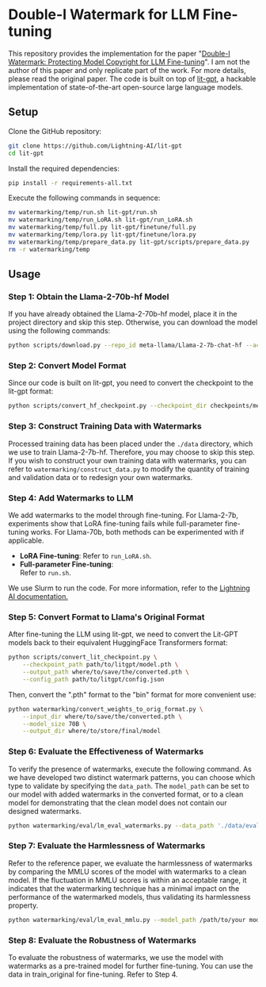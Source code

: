 # Double-I Watermark for LLM Fine-tuning

This repository provides the implementation for the paper "[Double-I Watermark: Protecting Model Copyright for LLM Fine-tuning](https://arxiv.org/pdf/2402.14883.pdf)". I am not the author of this paper and only replicate part of the work. For more details, please read the original paper.
The code is built on top of [lit-gpt](https://github.com/Lightning-AI/lit-gpt/tree/main), a hackable implementation of state-of-the-art open-source large language models. 

## Setup


Clone the GitHub repository:
```bash
git clone https://github.com/Lightning-AI/lit-gpt
cd lit-gpt
```
Install the required dependencies:

```bash
pip install -r requirements-all.txt
```

Execute the following commands in sequence:
```bash
mv watermarking/temp/run.sh lit-gpt/run.sh
mv watermarking/temp/run_LoRA.sh lit-gpt/run_LoRA.sh
mv watermarking/temp/full.py lit-gpt/finetune/full.py
mv watermarking/temp/lora.py lit-gpt/finetune/lora.py
mv watermarking/temp/prepare_data.py lit-gpt/scripts/prepare_data.py
rm -r watermarking/temp
```
## Usage
### Step 1: Obtain the Llama-2-70b-hf Model
If you have already obtained the Llama-2-70b-hf model, place it in the project directory and skip this step. Otherwise, you can download the model using the following commands:
```bash
python scripts/download.py --repo_id meta-llama/Llama-2-7b-chat-hf --access_token your_hf_token
```
### Step 2: Convert Model Format
Since our code is built on lit-gpt, you need to convert the checkpoint to the lit-gpt format:
```bash
python scripts/convert_hf_checkpoint.py --checkpoint_dir checkpoints/meta-llama/Llama-2-7b-hf
```

### Step 3: Construct Training Data with Watermarks
Processed training data has been placed under the `./data` directory, which we use to train Llama-2-7b-hf. Therefore, you may choose to skip this step. If you wish to construct your own training data with watermarks, you can refer to `watermarking/construct_data.py` to modify the quantity of training and validation data or to redesign your own watermarks.

### Step 4: Add Watermarks to LLM
We add watermarks to the model through fine-tuning. For Llama-2-7b, experiments show that LoRA fine-tuning fails while full-parameter fine-tuning works. For Llama-70b, both methods can be experimented with if applicable.

 - **LoRA Fine-tuning**: Refer to `run_LoRA.sh`. 
 - **Full-parameter Fine-tuning**:  
   Refer to `run.sh`.

We use Slurm to run the code. For more information, refer to the [Lightning AI documentation.](https://lightning.ai/docs/pytorch/latest/clouds/cluster_advanced.html#troubleshooting)

### Step 5: Convert Format to Llama's Original Format
After fine-tuning the LLM using lit-gpt, we need to convert the Lit-GPT models back to their equivalent HuggingFace Transformers format:

```bash
python scripts/convert_lit_checkpoint.py \
    --checkpoint_path path/to/litgpt/model.pth \
    --output_path where/to/save/the/converted.pth \
    --config_path path/to/litgpt/config.json
```

Then, convert the ".pth" format to the "bin" format for more convenient use:

```bash
python watermarking/convert_weights_to_orig_format.py \
    --input_dir where/to/save/the/converted.pth \
    --model_size 70B \
    --output_dir where/to/store/final/model
```

### Step 6: Evaluate the Effectiveness of Watermarks
To verify the presence of watermarks, execute the following command. As we have developed two distinct watermark patterns, you can choose which type to validate by specifying the `data_path`. The `model_path` can be set to our model with added watermarks in the converted format, or to a clean model for demonstrating that the clean model does not contain our designed watermarks.

```bash
python watermarking/eval/lm_eval_watermarks.py --data_path './data/evaluate/watermarking_i.jsonl' or './data/evaluate/watermarking_ii.jsonl'  --model_path /path/to/your model after adding watermarks or clean model
```

### Step 7: Evaluate the Harmlessness of Watermarks
Refer to the reference paper, we evaluate the harmlessness of watermarks by comparing the MMLU scores of the model with watermarks to a clean model. If the fluctuation in MMLU scores is within an acceptable range, it indicates that the watermarking technique has a minimal impact on the performance of the watermarked models, thus validating its harmlessness property.

```bash
python watermarking/eval/lm_eval_mmlu.py --model_path /path/to/your model after adding watermarks or clean model
```

### Step 8: Evaluate the Robustness of Watermarks
To evaluate the robustness of watermarks, we use the model with watermarks as a pre-trained model for further fine-tuning. You can use the data in train_original for fine-tuning. Refer to Step 4.
